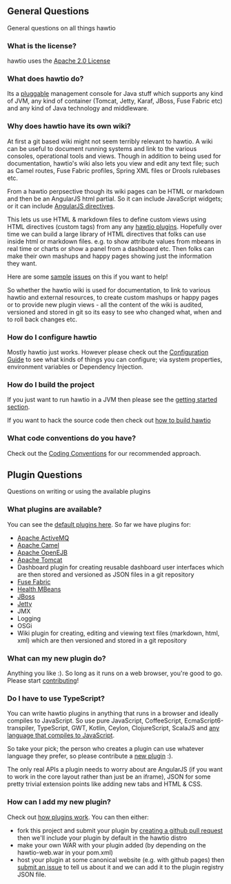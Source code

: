 ## General Questions

General questions on all things hawtio

### What is the license?

hawtio uses the [Apache 2.0 License](http://www.apache.org/licenses/LICENSE-2.0.txt)

### What does hawtio do?

Its a [pluggable](http://hawt.io/developers/plugins.html) management console for Java stuff which supports any kind of JVM, any kind of container (Tomcat, Jetty, Karaf, JBoss, Fuse Fabric etc) and any kind of Java technology and middleware.

### Why does hawtio have its own wiki?

At first a git based wiki might not seem terribly relevant to hawtio. A wiki can be useful to document running systems and link to the various consoles, operational tools and views. Though in addition to being used for documentation, hawtio's wiki also lets you view and edit any text file; such as Camel routes, Fuse Fabric profiles, Spring XML files or Drools rulebases etc.

From a hawtio perpsective though its wiki pages can be HTML or markdown and then be an AngularJS html partial. So it can include JavaScript widgets; or it can include [AngularJS directives](http://docs.angularjs.org/guide/directive).

This lets us use HTML & markdown files to define custom views using HTML directives (custom tags) from any any [hawtio plugins](http://hawt.io/developers/plugins.html). Hopefully over time we can build a large library of HTML directives that folks can use inside html or markdown files. e.g. to show attribute values from mbeans in real time or charts or show a panel from a dashboard etc. Then folks can make their own mashups and happy pages showing just the information they want.

Here are some [sample](https://github.com/hawtio/hawtio/issues/103) [issues](https://github.com/hawtio/hawtio/issues/62) on this if you want to help!

So whether the hawtio wiki is used for documentation, to link to various hawtio and external resources, to create custom mashups or happy pages or to provide new plugin views - all the content of the wiki is audited, versioned and stored in git so its easy to see who changed what, when and to roll back changes etc.


### How do I configure hawtio

Mostly hawtio just works. However please check out the [Configuration Guide](https://github.com/hawtio/hawtio/blob/master/doc/Configuration.md) to see what kinds of things you can configure; via system properties, environment variables or Dependency Injection.

### How do I build the project

If you just want to run hawtio in a JVM then please see the [getting started section](http://hawt.io/).

If you want to hack the source code then check out [how to build hawtio](http://hawt.io/building/index.html)

### What code conventions do you have?

Check out the [Coding Conventions](https://github.com/hawtio/hawtio/blob/master/doc/CodingConventions.md) for our recommended approach.

## Plugin Questions

Questions on writing or using the available plugins

### What plugins are available?

You can see the [default plugins here](https://github.com/hawtio/hawtio/tree/master/hawtio-web/src/main/webapp/app). So far we have plugins for:

* [Apache ActiveMQ](http://activemq.apache.org/)
* [Apache Camel](http://camel.apache.org/)
* [Apache OpenEJB](http://openejb.apache.org/)
* [Apache Tomcat](http://tomcat.apache.org/)
* Dashboard plugin for creating reusable dashboard user interfaces which are then stored and versioned as JSON files in a git repository
* [Fuse Fabric](http://fuse.fusesource.org/fabric/)
* [Health MBeans](http://hawt.io/health/)
* [JBoss](http://www.jboss.org/jbossas)
* [Jetty](http://www.eclipse.org/jetty/)
* JMX
* Logging
* OSGi
* Wiki plugin for creating, editing and viewing text files (markdown, html, xml) which are then versioned and stored in a git repository

### What can my new plugin do?

Anything you like :). So long as it runs on a web browser, you're good to go. Please start [contributing](http://hawt.io/contributing/index.html)!

### Do I have to use TypeScript?

You can write hawtio plugins in anything that runs in a browser and ideally compiles to JavaScript. So use pure JavaScript,  CoffeeScript, EcmaScript6-transpiler, TypeScript, GWT, Kotlin, Ceylon, ClojureScript, ScalaJS and [any language that compiles to JavaScript](http://altjs.org/).

So take your pick; the person who creates a plugin can use whatever language they prefer, so please contribute a [new plugin](http://hawt.io/contributing/index.html) :).

The only real APIs a plugin needs to worry about are AngularJS (if you want to work in the core layout rather than just be an iframe), JSON for some pretty trivial extension points like adding new tabs and HTML & CSS.

### How can I add my new plugin?

Check out [how plugins work](http://hawt.io/developers/plugins.html). You can then either:

* fork this project and submit your plugin by [creating a github pull request](https://help.github.com/articles/creating-a-pull-request) then we'll include your plugin by default in the hawtio distro
* make your own WAR with your plugin added (by depending on the hawtio-web.war in your pom.xml)
* host your plugin at some canonical website (e.g. with github pages) then [submit an issue](https://github.com/hawtio/hawtio/issues?state=open) to tell us about it and we can add it to the plugin registry JSON file.